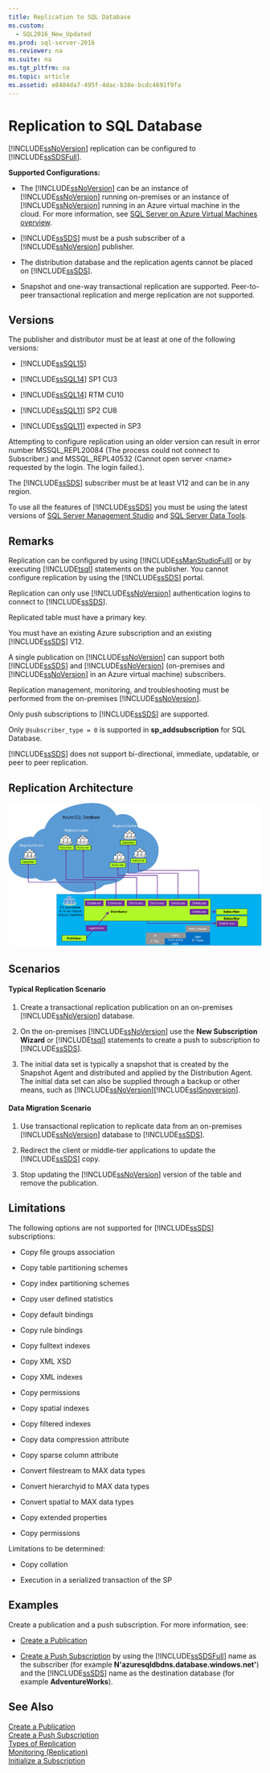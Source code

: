 ```yaml
---
title: Replication to SQL Database
ms.custom: 
  - SQL2016_New_Updated
ms.prod: sql-server-2016
ms.reviewer: na
ms.suite: na
ms.tgt_pltfrm: na
ms.topic: article
ms.assetid: e8484da7-495f-4dac-b38e-bcdc4691f9fa
---
```

# Replication to SQL Database
  [!INCLUDE[ssNoVersion](../../Topics/TopicNameContainA/includes/ssNoVersion_md.md)] replication can be configured to [!INCLUDE[ssSDSFull](../../Topics/TopicNameContainA/includes/ssSDSfull_md.md)].  
  
 **Supported Configurations:**  
  
-   The [!INCLUDE[ssNoVersion](../../Topics/TopicNameContainA/includes/ssNoVersion_md.md)] can be an instance of [!INCLUDE[ssNoVersion](../../Topics/TopicNameContainA/includes/ssNoVersion_md.md)] running on-premises or an instance of [!INCLUDE[ssNoVersion](../../Topics/TopicNameContainA/includes/ssNoVersion_md.md)] running in an Azure virtual machine in the cloud. For more information, see [SQL Server on Azure Virtual Machines overview](https://azure.microsoft.com/documentation/articles/virtual-machines-sql-server-infrastructure-services/).  
  
-   [!INCLUDE[ssSDS](../../Topics/TopicNameContainA/includes/ssSDS_md.md)] must be a push subscriber of a [!INCLUDE[ssNoVersion](../../Topics/TopicNameContainA/includes/ssNoVersion_md.md)] publisher.  
  
-   The distribution database and the replication agents cannot be placed on [!INCLUDE[ssSDS](../../Topics/TopicNameContainA/includes/ssSDS_md.md)].  
  
-   Snapshot and one-way transactional replication are supported. Peer-to-peer transactional replication and merge replication are not supported.  
  
## Versions  
 The publisher and distributor must be at least at one of the following versions:  
  
-   [!INCLUDE[ssSQL15](../../Topics/TopicNameContainA/includes/ssSQL15_md.md)]  
  
-   [!INCLUDE[ssSQL14](../../Topics/TopicNameContainA/includes/ssSQL14_md.md)] SP1 CU3  
  
-   [!INCLUDE[ssSQL14](../../Topics/TopicNameContainA/includes/ssSQL14_md.md)] RTM CU10  
  
-   [!INCLUDE[ssSQL11](../../Topics/TopicNameContainA/includes/ssSQL11_md.md)] SP2 CU8  
  
-   [!INCLUDE[ssSQL11](../../Topics/TopicNameContainA/includes/ssSQL11_md.md)] expected in SP3  
  
 Attempting to configure replication using an older version can result in error number MSSQL_REPL20084 (The process could not connect to Subscriber.) and MSSQL_REPL40532 (Cannot open server <name\> requested by the login. The login failed.).  
  
 The [!INCLUDE[ssSDS](../../Topics/TopicNameContainA/includes/ssSDS_md.md)] subscriber must be at least V12 and can be in any region.  
  
 To use all the features of [!INCLUDE[ssSDS](../../Topics/TopicNameContainA/includes/ssSDS_md.md)] you must be using the latest versions of [SQL Server Management Studio](https://msdn.microsoft.com/library/mt238290.aspx) and [SQL Server Data Tools](https://msdn.microsoft.com/library/mt204009.aspx).  
  
## Remarks  
 Replication can be configured by using [!INCLUDE[ssManStudioFull](../../Topics/TopicNameContainA/includes/ssManStudioFull_md.md)] or by executing [!INCLUDE[tsql](../../Topics/TopicNameContainA/includes/tsql_md.md)] statements on the publisher. You cannot configure replication by using the [!INCLUDE[ssSDS](../../Topics/TopicNameContainA/includes/ssSDS_md.md)] portal.  
  
 Replication can only use [!INCLUDE[ssNoVersion](../../Topics/TopicNameContainA/includes/ssNoVersion_md.md)] authentication logins to connect to [!INCLUDE[ssSDS](../../Topics/TopicNameContainA/includes/ssSDS_md.md)].  
  
 Replicated table must have a primary key.  
  
 You must have an existing Azure subscription and an existing [!INCLUDE[ssSDS](../../Topics/TopicNameContainA/includes/ssSDS_md.md)] V12.  
  
 A single publication on [!INCLUDE[ssNoVersion](../../Topics/TopicNameContainA/includes/ssNoVersion_md.md)] can support both [!INCLUDE[ssSDS](../../Topics/TopicNameContainA/includes/ssSDS_md.md)] and [!INCLUDE[ssNoVersion](../../Topics/TopicNameContainA/includes/ssNoVersion_md.md)] (on-premises and [!INCLUDE[ssNoVersion](../../Topics/TopicNameContainA/includes/ssNoVersion_md.md)] in an Azure virtual machine) subscribers.  
  
 Replication management, monitoring, and troubleshooting must be performed from the on-premises [!INCLUDE[ssNoVersion](../../Topics/TopicNameContainA/includes/ssNoVersion_md.md)].  
  
 Only push subscriptions to [!INCLUDE[ssSDS](../../Topics/TopicNameContainA/includes/ssSDS_md.md)] are supported.  
  
 Only `@subscriber_type = 0` is supported in **sp_addsubscription** for SQL Database.  
  
 [!INCLUDE[ssSDS](../../Topics/TopicNameContainA/includes/ssSDS_md.md)] does not support bi-directional, immediate, updatable, or peer to peer replication.  
  
## Replication Architecture  
 ![replication-to-sql-database](../../Topics/TopicNameNotContainA/media/replication-to-sql-database.png "replication-to-sql-database")  
  
## Scenarios  
  
#### Typical Replication Scenario  
  
1.  Create a transactional replication publication on an on-premises [!INCLUDE[ssNoVersion](../../Topics/TopicNameContainA/includes/ssNoVersion_md.md)] database.  
  
2.  On the on-premises [!INCLUDE[ssNoVersion](../../Topics/TopicNameContainA/includes/ssNoVersion_md.md)] use the **New Subscription Wizard** or [!INCLUDE[tsql](../../Topics/TopicNameContainA/includes/tsql_md.md)] statements to create a push to subscription to [!INCLUDE[ssSDS](../../Topics/TopicNameContainA/includes/ssSDS_md.md)].  
  
3.  The initial data set is typically a snapshot that is created by the Snapshot Agent and distributed and applied by the Distribution Agent. The initial data set can also be supplied through a backup or other means, such as [!INCLUDE[ssNoVersion](../../Topics/TopicNameContainA/includes/ssNoVersion_md.md)][!INCLUDE[ssISnoversion](../../Topics/TopicNameContainA/includes/ssISnoversion_md.md)].  
  
#### Data Migration Scenario  
  
1.  Use transactional replication to replicate data from an on-premises [!INCLUDE[ssNoVersion](../../Topics/TopicNameContainA/includes/ssNoVersion_md.md)] database to [!INCLUDE[ssSDS](../../Topics/TopicNameContainA/includes/ssSDS_md.md)].  
  
2.  Redirect the client or middle-tier applications to update the [!INCLUDE[ssSDS](../../Topics/TopicNameContainA/includes/ssSDS_md.md)] copy.  
  
3.  Stop updating the [!INCLUDE[ssNoVersion](../../Topics/TopicNameContainA/includes/ssNoVersion_md.md)] version of the table and remove the publication.  
  
## Limitations  
 The following options are not supported for [!INCLUDE[ssSDS](../../Topics/TopicNameContainA/includes/ssSDS_md.md)] subscriptions:  
  
-   Copy file groups association  
  
-   Copy table partitioning schemes  
  
-   Copy index partitioning schemes  
  
-   Copy user defined statistics  
  
-   Copy default bindings  
  
-   Copy rule bindings  
  
-   Copy fulltext indexes  
  
-   Copy XML XSD  
  
-   Copy XML indexes  
  
-   Copy permissions  
  
-   Copy spatial indexes  
  
-   Copy filtered indexes  
  
-   Copy data compression attribute  
  
-   Copy sparse column attribute  
  
-   Convert filestream to MAX data types  
  
-   Convert hierarchyid to MAX data types  
  
-   Convert spatial to MAX data types  
  
-   Copy extended properties  
  
-   Copy permissions  
  
 Limitations to be determined:  
  
-   Copy collation  
  
-   Execution in a serialized transaction of the SP  
  
## Examples  
 Create a publication and a push subscription. For more information, see:  
  
-   [Create a Publication](../../Topics/TopicNameContainA/Create-a-Publication.md)  
  
-   [Create a Push Subscription](../../Topics/TopicNameContainA/Create-a-Push-Subscription.md) by using the [!INCLUDE[ssSDSFull](../../Topics/TopicNameContainA/includes/ssSDSfull_md.md)] name as the subscriber (for example **N'azuresqldbdns.database.windows.net'**) and the [!INCLUDE[ssSDS](../../Topics/TopicNameContainA/includes/ssSDS_md.md)] name as the destination database (for example **AdventureWorks**).  
  
## See Also  
 [Create a Publication](../../Topics/TopicNameContainA/Create-a-Publication.md)   
 [Create a Push Subscription](../../Topics/TopicNameContainA/Create-a-Push-Subscription.md)   
 [Types of Replication](../../Topics/TopicNameNotContainA/Types-of-Replication.md)   
 [Monitoring &#40;Replication&#41;](../../Topics/TopicNameNotContainA/Monitoring--Replication-.md)   
 [Initialize a Subscription](../../Topics/TopicNameContainA/Initialize-a-Subscription.md)  
  
  